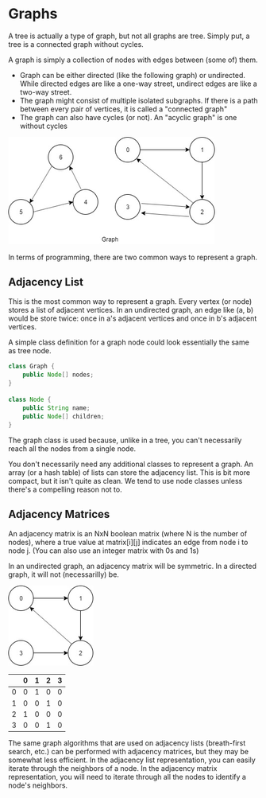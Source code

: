 # Graphs
A tree is actually a type of graph, but not all graphs are tree. Simply put, a tree is a connected graph without cycles.

A graph is simply a collection of nodes with edges between (some of) them.
- Graph can be either directed (like the following graph) or undirected. While directed edges are like a one-way street, undirect edges are like a two-way street.
- The graph might consist of multiple isolated subgraphs. If there is a path between every pair of vertices, it is called a "connected graph"
- The graph can also have cycles (or not). An "acyclic graph" is one without cycles

![Graphs](image/graph.jpg)

In terms of programming, there are two common ways to represent a graph.

## Adjacency List
This is the most common way to represent a graph. Every vertex (or node) stores a list of adjacent vertices. In an undirected graph, an edge like (a, b) would be store twice: once in a's adjacent vertices and once in b's adjacent vertices.

A simple class definition for a graph node could look essentially the same as tree node.
```java
class Graph {
    public Node[] nodes;
}

class Node {
    public String name;
    public Node[] children;
}
```

The graph class is used because, unlike in a tree, you can't necessarily reach all the nodes from a single node.

You don't necessarily need any additional classes to represent a graph. An array (or a hash table) of lists can store the adjacency list. This is bit more compact, but it isn't quite as clean. We tend to use node classes unless there's a compelling reason not to.

## Adjacency Matrices
An adjacency matrix is an NxN boolean matrix (where N is the number of nodes), where a true value at matrix[i][j] indicates an edge from node i to node j. (You can also use an integer matrix with 0s and 1s)

In an undirected graph, an adjacency matrix will be symmetric. In a directed graph, it will not (necessarilly) be.

![Graph](image/graph2.jpg)

||0|1|2|3|
|-|-|-|-|-|
|0|0|1|0|0|
|1|0|0|1|0|
|2|1|0|0|0|
|3|0|0|1|0|

The same graph algorithms that are used on adjacency lists (breath-first search, etc.) can be performed with adjacency matrices, but they may be somewhat less efficient. In the adjacency list representation, you can easily iterate through the neighbors of a node. In the adjacency matrix representation, you will need to iterate through all the nodes to identify a node's neighbors.
